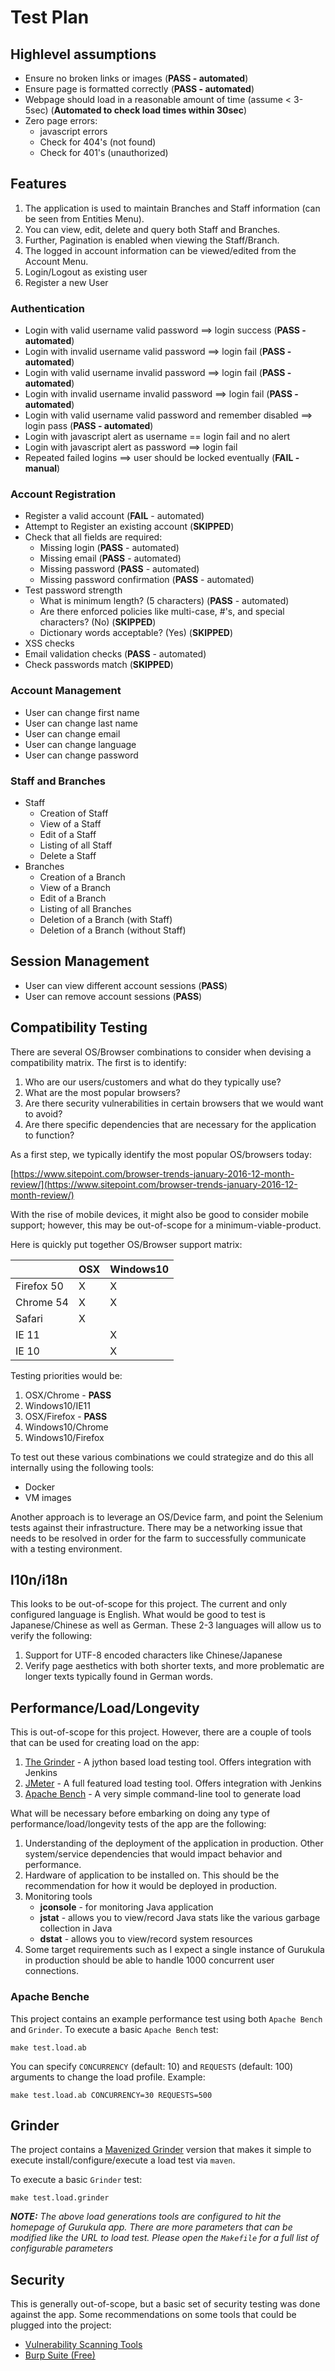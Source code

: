 Test Plan
=========

##  Highlevel assumptions

* Ensure no broken links or images (**PASS - automated**)
* Ensure page is formatted correctly (**PASS - automated**)
* Webpage should load in a reasonable amount of time (assume < 3-5sec) (**Automated to check load times within 30sec**)
* Zero page errors:
	* javascript errors
	* Check for 404's (not found)
	* Check for 401's (unauthorized)

## Features

1. The application is used to maintain Branches and Staff information (can be seen from Entities Menu). 
2. You can view, edit, delete and query both Staff and Branches. 
3. Further, Pagination is enabled when viewing the Staff/Branch. 
4. The logged in account information can be viewed/edited from the Account Menu. 
5. Login/Logout as existing user
6. Register a new User

### Authentication

* Login with valid username valid password ==> login success (**PASS - automated**)
* Login with invalid username valid password ==> login fail (**PASS - automated**)
* Login with valid username invalid password ==> login fail (**PASS - automated**)
* Login with invalid username invalid password ==> login fail (**PASS - automated**)
* Login with valid username valid password and remember disabled ==> login pass (**PASS - automated**)
* Login with javascript alert as username == login fail and no alert
* Login with javascript alert as password ==> login fail
* Repeated failed logins ==> user should be locked eventually (**FAIL - manual**)

### Account Registration

* Register a valid account (**FAIL** - automated)
* Attempt to Register an existing account (**SKIPPED**)
* Check that all fields are required:
	* Missing login (**PASS** - automated)
	* Missing email (**PASS** - automated)
	* Missing password (**PASS** - automated)
	* Missing password confirmation (**PASS** - automated)
* Test password strength
	* What is minimum length? (5 characters) (**PASS** - automated)
	* Are there enforced policies like multi-case, #'s, and special characters? (No) (**SKIPPED**)
	* Dictionary words acceptable? (Yes) (**SKIPPED**)
* XSS checks
* Email validation checks (**PASS** - automated)
* Check passwords match (**SKIPPED**)

### Account Management

* User can change first name
* User can change last name
* User can change email
* User can change language
* User can change password

### Staff and Branches

* Staff
	* Creation of Staff
	* View of a Staff
	* Edit of a Staff
	* Listing of all Staff
	* Delete a Staff
* Branches
	* Creation of a Branch
	* View of a Branch
	* Edit of a Branch
	* Listing of all Branches
	* Deletion of a Branch (with Staff)
	* Deletion of a Branch (without Staff)

## Session Management

* User can view different account sessions (**PASS**)
* User can remove account sessions (**PASS**)

## Compatibility Testing

There are several OS/Browser combinations to consider when devising a compatibility matrix. The first is to identify:

1. Who are our users/customers and what do they typically use?
2. What are the most popular browsers?
3. Are there security vulnerabilities in certain browsers that we would want to avoid?
4. Are there specific dependencies that are necessary for the application to function?

As a first step, we typically identify the most popular OS/browsers today: 

[https://www.sitepoint.com/browser-trends-january-2016-12-month-review/](https://www.sitepoint.com/browser-trends-january-2016-12-month-review/)

With the rise of mobile devices, it might also be good to consider mobile support; however, this may be out-of-scope for a minimum-viable-product.

Here is quickly put together OS/Browser support matrix:

|            | OSX | Windows10 |
| ---------- | --- | --------- |
| Firefox 50 |  X  |    X      |
| Chrome 54  |  X  |    X      |
| Safari     |  X  |           |
| IE 11      |     |    X      |
| IE 10      |     |    X      |

Testing priorities would be:

1. OSX/Chrome - **PASS**
2. Windows10/IE11
3. OSX/Firefox - **PASS**
4. Windows10/Chrome
5. Windows10/Firefox

To test out these various combinations we could strategize and do this all internally using the following tools:

- Docker
- VM images

Another approach is to leverage an OS/Device farm, and point the Selenium tests against their infrastructure. There may be a networking issue that needs to be resolved in order for the farm to successfully communicate with a testing environment.

## l10n/i18n

This looks to be out-of-scope for this project. The current and only configured language is English. What would be good to test is Japanese/Chinese as well as German. These 2-3 languages will allow us to verify the following:

1. Support for UTF-8 encoded characters like Chinese/Japanese
2. Verify page aesthetics with both shorter texts, and more problematic are longer texts typically found in German words.

## Performance/Load/Longevity

This is out-of-scope for this project. However, there are a couple of tools that can be used for creating load on the app:

1. [The Grinder](http://grinder.sourceforge.net/) - A jython based load testing tool. Offers integration with Jenkins
3. [JMeter](http://jmeter.apache.org/) - A full featured load testing tool. Offers integration with Jenkins
2. [Apache Bench](http://httpd.apache.org/docs/2.4/programs/ab.html) - A very simple command-line tool to generate load

What will be necessary before embarking on doing any type of performance/load/longevity tests of the app are the following:

1. Understanding of the deployment of the application in production. Other system/service dependencies that would impact behavior and performance.
2. Hardware of application to be installed on. This should be the recommendation for how it would be deployed in production.
3. Monitoring tools
	* **jconsole** - for monitoring Java application
	* **jstat** - allows you to view/record Java stats like the various garbage collection in Java
	* **dstat** - allows you to view/record system resources
4. Some target requirements such as I expect a single instance of Gurukula in production should be able to handle 1000 concurrent user connections.

### Apache Benche

This project contains an example performance test using both `Apache Bench` and `Grinder`. To execute a basic `Apache Bench` test:

	make test.load.ab

You can specify `CONCURRENCY` (default: 10) and `REQUESTS` (default: 100) arguments to change the load profile. Example:

	make test.load.ab CONCURRENCY=30 REQUESTS=500
	
## Grinder

The project contains a [Mavenized Grinder](https://github.com/gradeawarrior/mavenized-grinder) version that makes it simple to execute install/configure/execute a load test via `maven`.

To execute a basic `Grinder` test:

	make test.load.grinder
	
_**NOTE:** The above load generations tools are configured to hit the homepage of Gurukula app. There are more parameters that can be modified like the URL to load test. Please open the `Makefile` for a full list of configurable parameters_

## Security

This is generally out-of-scope, but a basic set of security testing was done against the app. Some recommendations on some tools that could be plugged into the project:

* [Vulnerability Scanning Tools](https://www.owasp.org/index.php/Category:Vulnerability_Scanning_Tools)
* [Burp Suite (Free)](http://www.portswigger.net/)